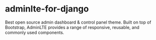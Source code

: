 # adminlte-for-django
Best open source admin dashboard &amp; control panel theme. Built on top of Bootstrap, AdminLTE provides a range of responsive, reusable, and commonly used components.
